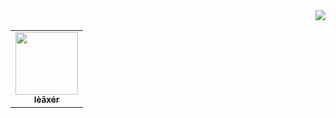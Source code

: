 <table>
    <a href="https://discord.com/users/486936078280818728">
    <img src="https://lanyard.cnrad.dev/api/486936078280818728?animated=true" align="right" />
              
</table>
          
<table>
          </a>
  <tr>
        <td align="center"><a href="https://github.com/ileaxer"><img src="https://avatars.githubusercontent.com/u/90086777?s=400&u=9b753c3c97e9986c96d9a4b65133c36b98ac9ff2&v=4" width="100px;" alt=""/><br /><sub>          <b>lèãxér</b></sub></a><br /> <a href="https://github.com/ileaxer/node-16-win7"</a></td>  
 </table>         
